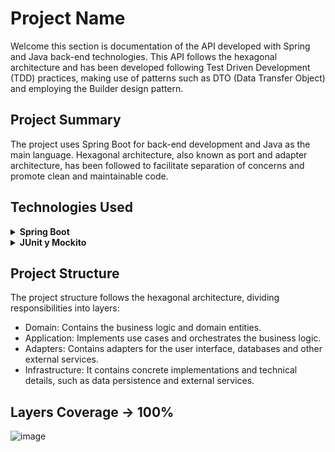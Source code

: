 # Project Name

Welcome this section is documentation of the API developed with Spring and Java back-end technologies. This API follows the hexagonal architecture and has been developed following Test Driven Development (TDD) practices, making use of patterns such as DTO (Data Transfer Object) and employing the Builder design pattern.

## Project Summary

The project uses Spring Boot for back-end development and Java as the main language. Hexagonal architecture, also known as port and adapter architecture, has been followed to facilitate separation of concerns and promote clean and maintainable code.

## Technologies Used

<details>
<summary><b>Spring Boot</b></summary>

Spring Boot is a framework for building Java-based enterprise applications. It simplifies the process of building production-ready applications and provides a convention-over-configuration approach.

<details>


<blockquote>
  <summary><b>Dependencies</b></summary>
  - **Spring Boot Starter Web:** Used for building web applications, including RESTful applications using Spring MVC.
  - **Spring Boot Starter Data JPA:** Provides support for the Java Persistence API (JPA) for data access.
  - **Spring Boot Starter Test:** Includes testing libraries like JUnit and Mockito for unit testing.

</blockquote>

</details>

</details>

</details>
<details>
<summary><b>JUnit y Mockito</b></summary>
  Used to perform unit tests and follow TDD methodology.
</details>

## Project Structure

The project structure follows the hexagonal architecture, dividing responsibilities into layers:

- Domain: Contains the business logic and domain entities.
- Application: Implements use cases and orchestrates the business logic.
- Adapters: Contains adapters for the user interface, databases and other external services.
- Infrastructure: It contains concrete implementations and technical details, such as data persistence and external services.

## Layers Coverage -> 100%

![image](https://github.com/IsmaelTrocha/Evolution-Code/assets/114845174/40cf5bc1-fe9d-4504-b576-2acb9d08b7ba)


